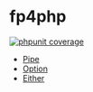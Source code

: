 # fp4php

[![phpunit coverage](https://coveralls.io/repos/github/fp4php/fp4php/badge.svg?branch=master)](https://coveralls.io/github/fp4php/fp4php)

- [Pipe](./docs/Pipe.md)
- [Option](./docs/Option.md)
- [Either](./docs/Either.md)
